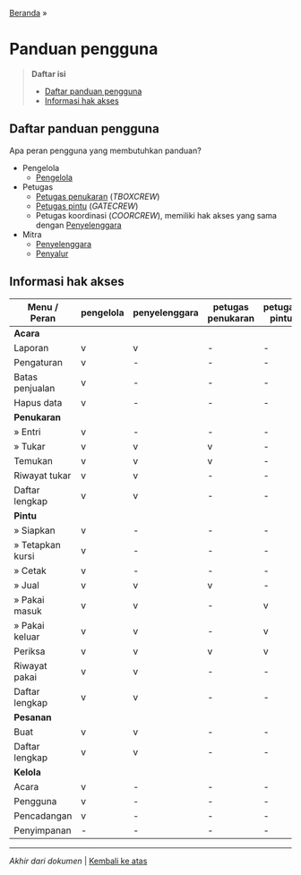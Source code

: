 <title>Panduan pengguna | Cara Simera</title>

[Beranda](..) &raquo;
# Panduan pengguna

> **Daftar isi**
> 
> - [Daftar panduan pengguna](#daftar-panduan-pengguna)
> - [Informasi hak akses](#informasi-hak-akses)

## Daftar panduan pengguna
Apa peran pengguna yang membutuhkan panduan?

- Pengelola
  - [Pengelola](pengelola)
- Petugas
  - [Petugas penukaran](petugas_penukaran) (_TBOXCREW_)
  - [Petugas pintu](petugas_pintu) (_GATECREW_)
  - Petugas koordinasi (_COORCREW_), memiliki hak akses yang sama dengan [Penyelenggara](penyelenggara)
- Mitra
  - [Penyelenggara](penyelenggara)
  - [Penyalur](penyalur)

## Informasi hak akses

| Menu / Peran      | pengelola | penyelenggara | petugas penukaran | petugas pintu | penyalur |
| ----------------- | - | - | - | - | - |
| **Acara**         |
| Laporan           | v | v | - | - | - |
| Pengaturan        | v | - | - | - | - |
| Batas penjualan   | v | - | - | - | - |
| Hapus data        | v | - | - | - | - |
| **Penukaran**     |
| » Entri           | v | - | - | - | v |
| » Tukar           | v | v | v | - | v |
| Temukan           | v | v | v | - | - |
| Riwayat tukar     | v | v | - | - | - |
| Daftar lengkap    | v | v | - | - | v |
| **Pintu**         |
| » Siapkan         | v | - | - | - | - |
| » Tetapkan kursi  | v | - | - | - | - |
| » Cetak           | v | - | - | - | - |
| » Jual            | v | v | v | - | - |
| » Pakai masuk     | v | v | - | v | - |
| » Pakai keluar    | v | v | - | v | - |
| Periksa           | v | v | v | v | - |
| Riwayat pakai     | v | v | - | - | - |
| Daftar lengkap    | v | v | - | - | - |
| **Pesanan**       |
| Buat              | v | v | - | - | v |
| Daftar lengkap    | v | v | - | - | v |
| **Kelola**        |
| Acara             | v | - | - | - | - |
| Pengguna          | v | - | - | - | - |
| Pencadangan       | v | - | - | - | - |
| Penyimpanan       | - | - | - | - | - |

---

_Akhir dari dokumen_ | [Kembali ke atas](#)
